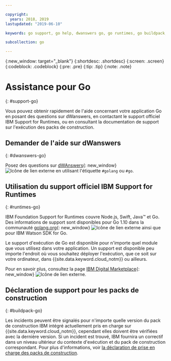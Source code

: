 ```yaml
---

copyright:
  years: 2018, 2019
lastupdated: "2019-06-10"

keywords: go support, go help, dwanswers go, go runtimes, go buildpack, ibm support go, foundation support go, runtime support

subcollection: go

---
```


{:new_window: target="_blank"}
{:shortdesc: .shortdesc}
{:screen: .screen}
{:codeblock: .codeblock}
{:pre: .pre}
{:tip: .tip}
{:note: .note}

# Assistance pour Go
{: #support-go}

Vous pouvez obtenir rapidement de l'aide concernant votre application Go en posant des questions sur dWanswers, en contactant le support officiel IBM Support for Runtimes, ou en consultant la documentation de support sur l'exécution des packs de construction.

## Demander de l'aide sur dWanswers
{: #dwanswers-go}

Posez des questions sur [dWAnswers](https://developer.ibm.com/answers/topics/go){: new_window} ![Icône de lien externe](../icons/launch-glyph.svg "Icône de lien externe") en utilisant l'étiquette `#golang` ou `#go`. 

## Utilisation du support officiel IBM Support for Runtimes
{: #runtimes-go}

IBM Foundation Support for Runtimes couvre Node.js, Swift, Java&trade; et Go. Des informations de support sont disponibles pour Go 1.10 dans la communauté [golang.org](https://golang.org/){: new_window} ![Icône de lien externe](../icons/launch-glyph.svg "Icône de lien externe") ainsi que pour IBM Watson SDK for Go. 

Le support d'exécution de Go est disponible pour n'importe quel module que vous utilisez dans votre application. Un support est disponible peu importe l'endroit où vous souhaitez déployer l'exécution, que ce soit sur votre ordinateur, dans {{site.data.keyword.cloud_notm}} ou ailleurs.

Pour en savoir plus, consultez la page [IBM Digital Marketplace](https://www.ibm.com/cloud/support-for-runtimes){: new_window} ![Icône de lien externe](../icons/launch-glyph.svg "Icône de lien externe").

## Déclaration de support pour les packs de construction
{: #buildpack-go}

Les incidents peuvent être signalés pour n'importe quelle version du pack de construction IBM intégré actuellement pris en charge sur {{site.data.keyword.cloud_notm}}, cependant elles doivent être vérifiées avec la dernière version. Si un incident est trouvé, IBM fournira un correctif dans un niveau ultérieur du contexte d'exécution et du pack de construction correspondant. Pour plus d'informations, voir [la déclaration de prise en charge des packs de construction](/docs/runtimes-common?topic=runtimes-common-buildpack_support_statement).
